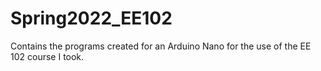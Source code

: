 # Spring2022_EE102
Contains the programs created for an Arduino Nano for the use of the EE 102 course I took.
